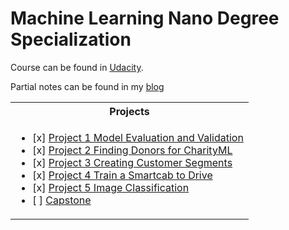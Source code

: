 # Machine Learning Nano Degree Specialization

Course can be found in [Udacity]().

Partial notes can be found in my [blog](https://ssq.github.io/2017/02/06/Udacity%20MLND%20Notebook/)

<table>
  <tr>
    <th>Projects</th>
  </tr>
  <tr>
    <td>
      <ul>
        <li>
          [x] <a href="https://github.com/SSQ/Udacity-MLND-P1-Model-Evaluation-and-Validation">Project 1 Model Evaluation and Validation</a>
        </li>
        <li>
          [x] <a href="https://github.com/SSQ/Udacity-MLND-P2-Finding-Donors-for-CharityML">Project 2 Finding Donors for CharityML</a>
        </li>
        <li>
          [x] <a href="https://github.com/SSQ/Udacity-MLND-P3-Creating-Customer-Segments">Project 3 Creating Customer Segments</a>
        </li>
        <li>
          [x] <a href="https://github.com/SSQ/Udacity-MLND-P4-Train-a-Smartcab-to-Drive">Project 4 Train a Smartcab to Drive</a>
        </li>
        <li>
          [x] <a href="https://github.com/SSQ/Udacity-MLND-P5-Image-Classification">Project 5 Image Classification</a>
        </li>
        <li>
          [ ] <a href="">Capstone</a>
        </li>
      </ul>
    </td>
  </tr>
</table>
